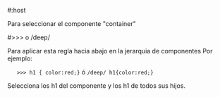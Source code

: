#:host

Para seleccionar el componente "container"

#>>> o /deep/

Para aplicar esta regla hacia abajo en la jerarquia de componentes
Por ejemplo:

`	>>> h1 { color:red;}` ó `/deep/ h1{color:red;}`

Selecciona los h1 del componente y los h1 de todos sus hijos.
